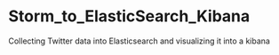 # Storm_to_ElasticSearch_Kibana
Collecting Twitter data into Elasticsearch and visualizing it into a kibana
